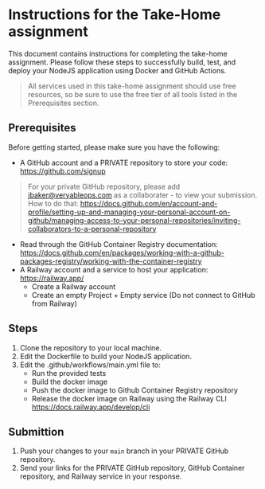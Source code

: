 # Instructions for the Take-Home assignment

This document contains instructions for completing the take-home assignment. Please follow these steps to successfully build, test, and deploy your NodeJS application using Docker and GitHub Actions.
> All services used in this take-home assignment should use free resources, so be sure to use the free tier of all tools listed in the Prerequisites section.

## Prerequisites

Before getting started, please make sure you have the following:

- A GitHub account and a PRIVATE repository to store your code: https://github.com/signup
> For your private GitHub repository, please add jbaker@veryableops.com as a collaborater - to view your submission. How to do that: https://docs.github.com/en/account-and-profile/setting-up-and-managing-your-personal-account-on-github/managing-access-to-your-personal-repositories/inviting-collaborators-to-a-personal-repository
- Read through the GitHub Container Registry documentation: https://docs.github.com/en/packages/working-with-a-github-packages-registry/working-with-the-container-registry
- A Railway account and a service to host your application: https://railway.app/
    - Create a Railway account
    - Create an empty Project + Empty service (Do not connect to GitHub from Railway)

## Steps

1. Clone the repository to your local machine.
2. Edit the Dockerfile to build your NodeJS application.
3. Edit the .github/workflows/main.yml file to:
    - Run the provided tests
    - Build the docker image
    - Push the docker image to Github Container Registry repository
    - Release the docker image on Railway using the Railway CLI https://docs.railway.app/develop/cli

## Submittion

1. Push your changes to your `main` branch in your PRIVATE GitHub repository.
2. Send your links for the PRIVATE GitHub repository, GitHub Container repository, and Railway service in your response.